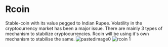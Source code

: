 # Rcoin
Stable-coin with its value pegged to Indian Rupee.
Volatility in the cryptocurrency market has been a major issue. There are mainly 3 types of mechanism to stabilize cryptocurrencies. Rcoin will be using it's own mechanism to stabilise the same.
![pastedimage0](https://user-images.githubusercontent.com/32565842/52163415-9c2d9c80-2707-11e9-91ac-5332c20b51c5.png)
![rcoin 1](https://user-images.githubusercontent.com/32565842/52163427-d26b1c00-2707-11e9-8805-f72a269575ce.jpg)

